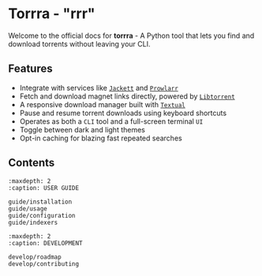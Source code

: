# Torrra - "rrr"

Welcome to the official docs for **torrra** - A Python tool that lets you find and download torrents without leaving your CLI.

## Features

- Integrate with services like [`Jackett`](https://github.com/Jackett/Jackett) and [`Prowlarr`](https://github.com/Prowlarr/Prowlarr)
- Fetch and download magnet links directly, powered by [`Libtorrent`](https://libtorrent.org/)
- A responsive download manager built with [`Textual`](https://textual.textualize.io/)
- Pause and resume torrent downloads using keyboard shortcuts
- Operates as both a `CLI` tool and a full-screen terminal `UI`
- Toggle between dark and light themes
- Opt-in caching for blazing fast repeated searches


## Contents

```{toctree}
:maxdepth: 2
:caption: USER GUIDE

guide/installation
guide/usage
guide/configuration
guide/indexers
```

```{toctree}
:maxdepth: 2
:caption: DEVELOPMENT

develop/roadmap
develop/contributing
```
